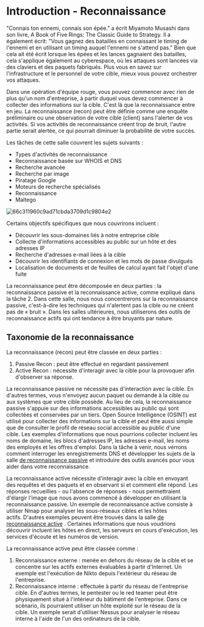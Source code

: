 Introduction - Reconnaissance
===============
"Connais ton ennemi, connais son épée." a écrit Miyamoto Musashi dans son livre, A Book of Five Rings: The Classic Guide to Strategy. Il a également écrit: "Vous gagnez des batailles en connaissant le timing de l'ennemi et en utilisant un timing auquel l'ennemi ne s'attend pas." Bien que cela ait été écrit lorsque les épées et les lances gagnaient des batailles, cela s'applique également au cyberespace, où les attaques sont lancées via des claviers et des paquets fabriqués. Plus vous en savez sur l'infrastructure et le personnel de votre cible, mieux vous pouvez orchestrer vos attaques.

Dans une opération d'équipe rouge, vous pouvez commencer avec rien de plus qu'un nom d'entreprise, à partir duquel vous devez commencer à collecter des informations sur la cible. C'est là que la reconnaissance entre en jeu. La reconnaissance (recon) peut être définie comme une enquête préliminaire ou une observation de votre cible (client) sans l'alerter de vos activités. Si vos activités de reconnaissance créent trop de bruit, l'autre partie serait alertée, ce qui pourrait diminuer la probabilité de votre succès.

Les tâches de cette salle couvrent les sujets suivants :

-   Types d'activités de reconnaissance
-   Reconnaissance basée sur WHOIS et DNS
-   Recherche avancée
-   Recherche par image
-   Piratage Google
-   Moteurs de recherche spécialisés
-   Reconnaissance
-   Maltego
  
![66c311960c9ad71cbda3709d1c9804e2](https://github.com/dsgsec/Red-Team/assets/82456829/71b0d4f7-a9ae-4852-9b03-b3ec4863d16b)


Certains objectifs spécifiques que nous couvrirons incluent :

-   Découvrir les sous-domaines liés à notre entreprise cible
-   Collecte d'informations accessibles au public sur un hôte et des adresses IP
-   Recherche d'adresses e-mail liées à la cible
-   Découvrir les identifiants de connexion et les mots de passe divulgués
-   Localisation de documents et de feuilles de calcul ayant fait l'objet d'une fuite

La reconnaissance peut être décomposée en deux parties : la reconnaissance passive et la reconnaissance active, comme expliqué dans la tâche 2. Dans cette salle, nous nous concentrerons sur la reconnaissance passive, c'est-à-dire les techniques qui n'alertent pas la cible ou ne créent pas de « bruit ». Dans les salles ultérieures, nous utiliserons des outils de reconnaissance actifs qui ont tendance à être bruyants par nature.

## Taxonomie de la reconnaissance

La reconnaissance (recon) peut être classée en deux parties :

1.  Passive Recon : peut être effectué en regardant passivement
2.  Active Recon : nécessite d'interagir avec la cible pour la provoquer afin d'observer sa réponse.

La reconnaissance passive ne nécessite pas d'interaction avec la cible. En d'autres termes, vous n'envoyez aucun paquet ou demande à la cible ou aux systèmes que votre cible possède. Au lieu de cela, la reconnaissance passive s'appuie sur des informations accessibles au public qui sont collectées et conservées par un tiers. Open Source Intelligence (OSINT) est utilisé pour collecter des informations sur la cible et peut être aussi simple que de consulter le profil de réseau social accessible au public d'une cible. Les exemples d'informations que nous pourrions collecter incluent les noms de domaine, les blocs d'adresses IP, les adresses e-mail, les noms des employés et les offres d'emploi. Dans la tâche à venir, nous verrons comment interroger les enregistrements DNS et développer les sujets de la salle [de reconnaissance passive](https://tryhackme.com/room/passiverecon) et introduire des outils avancés pour vous aider dans votre reconnaissance.

La reconnaissance active nécessite d'interagir avec la cible en envoyant des requêtes et des paquets et en observant si et comment elle répond. Les réponses recueillies - ou l'absence de réponses - nous permettraient d'élargir l'image que nous avons commencé à développer en utilisant la reconnaissance passive. Un exemple de reconnaissance active consiste à utiliser Nmap pour analyser les sous-réseaux cibles et les hôtes actifs. D'autres exemples peuvent être trouvés dans la salle [de reconnaissance active](https://tryhackme.com/room/activerecon) . Certaines informations que nous voudrions découvrir incluent les hôtes en direct, les serveurs en cours d'exécution, les services d'écoute et les numéros de version.

La reconnaissance active peut être classée comme :

1.  Reconnaissance externe : menée en dehors du réseau de la cible et se concentre sur les actifs externes évaluables à partir d'Internet. Un exemple est l'exécution de Nikto depuis l'extérieur du réseau de l'entreprise.
2.  Reconnaissance interne : effectuée à partir du réseau de l'entreprise cible. En d'autres termes, le pentester ou le red teamer peut être physiquement situé à l'intérieur du bâtiment de l'entreprise. Dans ce scénario, ils pourraient utiliser un hôte exploité sur le réseau de la cible. Un exemple serait d'utiliser Nessus pour analyser le réseau interne à l'aide de l'un des ordinateurs de la cible.

